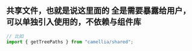 <!--
 * @Date: 2024-08-10 20:52:19
 * @Description: Modify here please
-->

## 共享文件，也就是说这里面的 全是需要暴露给用户，可以单独引入使用的，不依赖与组件库

```ts
// 比如
import { getTreePaths } from "camellia/shared";
```
